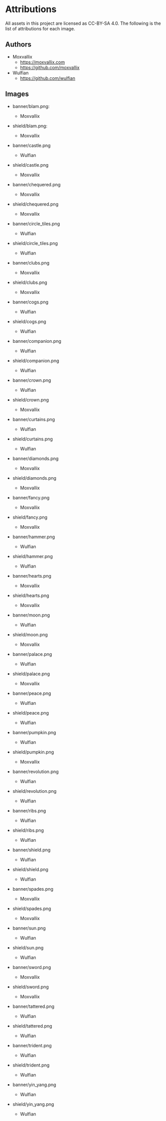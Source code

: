 # Attributions

All assets in this project are licensed as CC-BY-SA 4.0. The following is the list of attributions for each image.

## Authors
- Moxvallix
  - https://moxvallix.com
  - https://github.com/moxvallix
- Wulfian
  - https://github.com/wulfian

## Images
- banner/blam.png:
  - Moxvallix

- shield/blam.png:
  - Moxvallix

- banner/castle.png
  - Wulfian

- shield/castle.png
  - Moxvallix

- banner/chequered.png
  - Moxvallix

- shield/chequered.png
  - Moxvallix

- banner/circle_tiles.png
  - Wulfian

- shield/circle_tiles.png
  - Wulfian

- banner/clubs.png
  - Moxvallix

- shield/clubs.png
  - Moxvallix

- banner/cogs.png
  - Wulfian

- shield/cogs.png
  - Wulfian

- banner/companion.png
  - Wulfian

- shield/companion.png
  - Wulfian

- banner/crown.png
  - Wulfian

- shield/crown.png
  - Moxvallix

- banner/curtains.png
  - Wulfian

- shield/curtains.png
  - Wulfian

- banner/diamonds.png
  - Moxvallix

- shield/diamonds.png
  - Moxvallix

- banner/fancy.png
  - Moxvallix

- shield/fancy.png
  - Moxvallix

- banner/hammer.png
  - Wulfian

- shield/hammer.png
  - Wulfian

- banner/hearts.png
  - Moxvallix

- shield/hearts.png
  - Moxvallix

- banner/moon.png
  - Wulfian

- shield/moon.png
  - Moxvallix

- banner/palace.png
  - Wulfian

- shield/palace.png
  - Moxvallix

- banner/peace.png
  - Wulfian

- shield/peace.png
  - Wulfian

- banner/pumpkin.png
  - Wulfian

- shield/pumpkin.png
  - Moxvallix

- banner/revolution.png
  - Wulfian

- shield/revolution.png
  - Wulfian

- banner/ribs.png
  - Wulfian

- shield/ribs.png
  - Wulfian

- banner/shield.png
  - Wulfian

- shield/shield.png
  - Wulfian

- banner/spades.png
  - Moxvallix

- shield/spades.png
  - Moxvallix

- banner/sun.png
  - Wulfian

- shield/sun.png
  - Wulfian

- banner/sword.png
  - Moxvallix

- shield/sword.png
  - Moxvallix

- banner/tattered.png
  - Wulfian

- shield/tattered.png
  - Wulfian

- banner/trident.png
  - Wulfian

- shield/trident.png
  - Wulfian

- banner/yin_yang.png
  - Wulfian

- shield/yin_yang.png
  - Wulfian